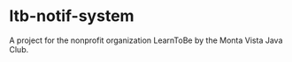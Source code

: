 ltb-notif-system
================

A project for the nonprofit organization LearnToBe by the Monta Vista Java Club.